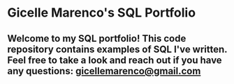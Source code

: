 # Gicelle Marenco's SQL Portfolio

## Welcome to my SQL portfolio! This code repository contains examples of SQL I've written. Feel free to take a look and reach out if you have any questions: gicellemarenco@gmail.com
